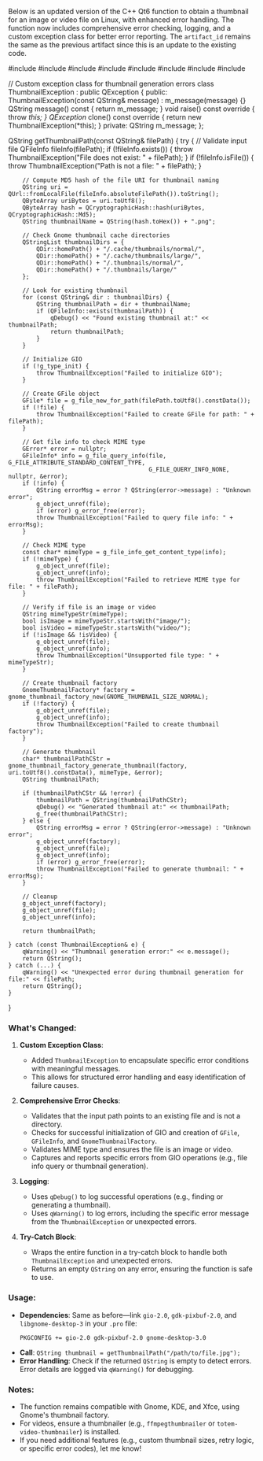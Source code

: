Below is an updated version of the C++ Qt6 function to obtain a thumbnail for an image or video file on Linux, with enhanced error handling. The function now includes comprehensive error checking, logging, and a custom exception class for better error reporting. The `artifact_id` remains the same as the previous artifact since this is an update to the existing code.

<xaiArtifact artifact_id="caac5bfe-189b-4e01-91b1-0d27d3c0fca6" artifact_version_id="ba9cb327-251d-4ed0-8690-732c77762619" title="thumbnailgenerator.cpp" contentType="text/x-c++src">
#include <QString>
#include <QFileInfo>
#include <QDir>
#include <QCryptographicHash>
#include <QException>
#include <QDebug>
#include <gio/gio.h>
#include <gdk-pixbuf/gdk-pixbuf.h>

// Custom exception class for thumbnail generation errors
class ThumbnailException : public QException {
public:
    ThumbnailException(const QString& message) : m_message(message) {}
    QString message() const { return m_message; }
    void raise() const override { throw *this; }
    QException* clone() const override { return new ThumbnailException(*this); }
private:
    QString m_message;
};

QString getThumbnailPath(const QString& filePath) {
    try {
        // Validate input file
        QFileInfo fileInfo(filePath);
        if (!fileInfo.exists()) {
            throw ThumbnailException("File does not exist: " + filePath);
        }
        if (!fileInfo.isFile()) {
            throw ThumbnailException("Path is not a file: " + filePath);
        }

        // Compute MD5 hash of the file URI for thumbnail naming
        QString uri = QUrl::fromLocalFile(fileInfo.absoluteFilePath()).toString();
        QByteArray uriBytes = uri.toUtf8();
        QByteArray hash = QCryptographicHash::hash(uriBytes, QCryptographicHash::Md5);
        QString thumbnailName = QString(hash.toHex()) + ".png";

        // Check Gnome thumbnail cache directories
        QStringList thumbnailDirs = {
            QDir::homePath() + "/.cache/thumbnails/normal/",
            QDir::homePath() + "/.cache/thumbnails/large/",
            QDir::homePath() + "/.thumbnails/normal/",
            QDir::homePath() + "/.thumbnails/large/"
        };

        // Look for existing thumbnail
        for (const QString& dir : thumbnailDirs) {
            QString thumbnailPath = dir + thumbnailName;
            if (QFileInfo::exists(thumbnailPath)) {
                qDebug() << "Found existing thumbnail at:" << thumbnailPath;
                return thumbnailPath;
            }
        }

        // Initialize GIO
        if (!g_type_init) {
            throw ThumbnailException("Failed to initialize GIO");
        }

        // Create GFile object
        GFile* file = g_file_new_for_path(filePath.toUtf8().constData());
        if (!file) {
            throw ThumbnailException("Failed to create GFile for path: " + filePath);
        }

        // Get file info to check MIME type
        GError* error = nullptr;
        GFileInfo* info = g_file_query_info(file, G_FILE_ATTRIBUTE_STANDARD_CONTENT_TYPE,
                                            G_FILE_QUERY_INFO_NONE, nullptr, &error);
        if (!info) {
            QString errorMsg = error ? QString(error->message) : "Unknown error";
            g_object_unref(file);
            if (error) g_error_free(error);
            throw ThumbnailException("Failed to query file info: " + errorMsg);
        }

        // Check MIME type
        const char* mimeType = g_file_info_get_content_type(info);
        if (!mimeType) {
            g_object_unref(file);
            g_object_unref(info);
            throw ThumbnailException("Failed to retrieve MIME type for file: " + filePath);
        }

        // Verify if file is an image or video
        QString mimeTypeStr(mimeType);
        bool isImage = mimeTypeStr.startsWith("image/");
        bool isVideo = mimeTypeStr.startsWith("video/");
        if (!isImage && !isVideo) {
            g_object_unref(file);
            g_object_unref(info);
            throw ThumbnailException("Unsupported file type: " + mimeTypeStr);
        }

        // Create thumbnail factory
        GnomeThumbnailFactory* factory = gnome_thumbnail_factory_new(GNOME_THUMBNAIL_SIZE_NORMAL);
        if (!factory) {
            g_object_unref(file);
            g_object_unref(info);
            throw ThumbnailException("Failed to create thumbnail factory");
        }

        // Generate thumbnail
        char* thumbnailPathCStr = gnome_thumbnail_factory_generate_thumbnail(factory, uri.toUtf8().constData(), mimeType, &error);
        QString thumbnailPath;

        if (thumbnailPathCStr && !error) {
            thumbnailPath = QString(thumbnailPathCStr);
            qDebug() << "Generated thumbnail at:" << thumbnailPath;
            g_free(thumbnailPathCStr);
        } else {
            QString errorMsg = error ? QString(error->message) : "Unknown error";
            g_object_unref(factory);
            g_object_unref(file);
            g_object_unref(info);
            if (error) g_error_free(error);
            throw ThumbnailException("Failed to generate thumbnail: " + errorMsg);
        }

        // Cleanup
        g_object_unref(factory);
        g_object_unref(file);
        g_object_unref(info);

        return thumbnailPath;

    } catch (const ThumbnailException& e) {
        qWarning() << "Thumbnail generation error:" << e.message();
        return QString();
    } catch (...) {
        qWarning() << "Unexpected error during thumbnail generation for file:" << filePath;
        return QString();
    }
}
</xaiArtifact>

### What's Changed:
1. **Custom Exception Class**:
   - Added `ThumbnailException` to encapsulate specific error conditions with meaningful messages.
   - This allows for structured error handling and easy identification of failure causes.

2. **Comprehensive Error Checks**:
   - Validates that the input path points to an existing file and is not a directory.
   - Checks for successful initialization of GIO and creation of `GFile`, `GFileInfo`, and `GnomeThumbnailFactory`.
   - Validates MIME type and ensures the file is an image or video.
   - Captures and reports specific errors from GIO operations (e.g., file info query or thumbnail generation).

3. **Logging**:
   - Uses `qDebug()` to log successful operations (e.g., finding or generating a thumbnail).
   - Uses `qWarning()` to log errors, including the specific error message from the `ThumbnailException` or unexpected errors.

4. **Try-Catch Block**:
   - Wraps the entire function in a try-catch block to handle both `ThumbnailException` and unexpected errors.
   - Returns an empty `QString` on any error, ensuring the function is safe to use.

### Usage:
- **Dependencies**: Same as before—link `gio-2.0`, `gdk-pixbuf-2.0`, and `libgnome-desktop-3` in your `.pro` file:
  ```
  PKGCONFIG += gio-2.0 gdk-pixbuf-2.0 gnome-desktop-3.0
  ```
- **Call**: `QString thumbnail = getThumbnailPath("/path/to/file.jpg");`
- **Error Handling**: Check if the returned `QString` is empty to detect errors. Error details are logged via `qWarning()` for debugging.

### Notes:
- The function remains compatible with Gnome, KDE, and Xfce, using Gnome's thumbnail factory.
- For videos, ensure a thumbnailer (e.g., `ffmpegthumbnailer` or `totem-video-thumbnailer`) is installed.
- If you need additional features (e.g., custom thumbnail sizes, retry logic, or specific error codes), let me know!
